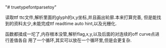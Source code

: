 "# truetypefontparsetoy" 

读取ttf ttc文件,解析里面的glyph的x,y坐标,并且画出轮廓.本来打算完善,
但是能找到的资料太少,未能完成ttf readtime auto hint,以及光栅化.

函数都揉成一坨了,内存根本没管,解析flag,x,y,以及后面的对连续的off curve点进行差值各自
用了一个循环,其实可以放在一个循环里,但是会更复杂.
